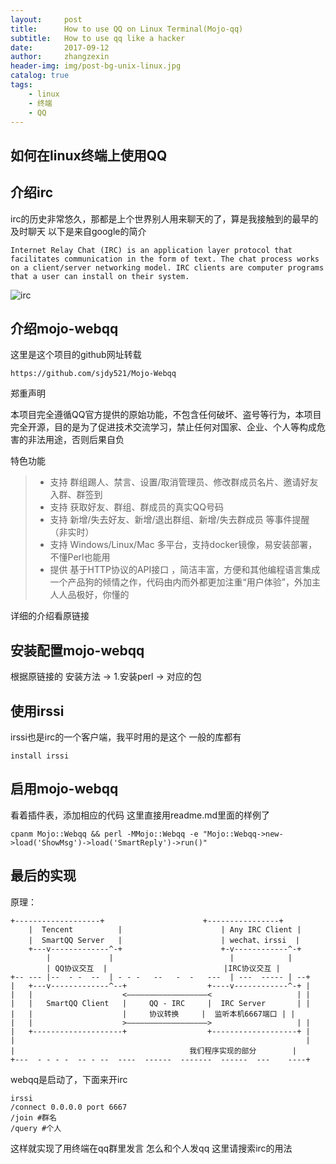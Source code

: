 ```yaml
---
layout:     post
title:      How to use QQ on Linux Terminal(Mojo-qq)
subtitle:   How to use qq like a hacker
date:       2017-09-12
author:     zhangzexin
header-img: img/post-bg-unix-linux.jpg
catalog: true
tags:
	- linux
	- 终端
	- QQ
---
```

## 如何在linux终端上使用QQ
## 介绍irc
irc的历史非常悠久，那都是上个世界别人用来聊天的了，算是我接触到的最早的及时聊天
以下是来自google的简介
```
Internet Relay Chat (IRC) is an application layer protocol that facilitates communication in the form of text. The chat process works on a client/server networking model. IRC clients are computer programs that a user can install on their system.
```
![irc](http://img.blog.csdn.net/20170911234500188?watermark/2/text/aHR0cDovL2Jsb2cuY3Nkbi5uZXQvVm9pZEsy/font/5a6L5L2T/fontsize/400/fill/I0JBQkFCMA==/dissolve/70/gravity/SouthEast)

## 介绍mojo-webqq
这里是这个项目的github网址转载
```
https://github.com/sjdy521/Mojo-Webqq
```
郑重声明

本项目完全遵循QQ官方提供的原始功能，不包含任何破坏、盗号等行为，本项目完全开源，目的是为了促进技术交流学习，禁止任何对国家、企业、个人等构成危害的非法用途，否则后果自负

特色功能
> * 支持 群组踢人、禁言、设置/取消管理员、修改群成员名片、邀请好友入群、群签到
> * 支持 获取好友、群组、群成员的真实QQ号码
> * 支持 新增/失去好友、新增/退出群组、新增/失去群成员 等事件提醒（非实时）
> * 支持 Windows/Linux/Mac 多平台，支持docker镜像，易安装部署，不懂Perl也能用
> * 提供 基于HTTP协议的API接口 ，简洁丰富，方便和其他编程语言集成一个产品狗的倾情之作，代码由内而外都更加注重“用户体验”，外加主人人品极好，你懂的

详细的介绍看原链接

## 安装配置mojo-webqq

根据原链接的 安装方法 -> 1.安装perl -> 对应的包

## 使用irssi
irssi也是irc的一个客户端，我平时用的是这个 
一般的库都有
```
install irssi
```

## 启用mojo-webqq
看着插件表，添加相应的代码 
这里直接用readme.md里面的样例了
```
cpanm Mojo::Webqq && perl -MMojo::Webqq -e "Mojo::Webqq->new->load('ShowMsg')->load('SmartReply')->run()"
```

## 最后的实现
原理：
```
+-------------------+                      +----------------+  
	|  Tencent          |                      | Any IRC Client |
	|  SmartQQ Server   |                      | wechat、irssi  |
	+---v-------------^-+                      +-v------------^-+     
		|             |                          |            |
		| QQ协议交互  |                          |IRC协议交互 |
+-- --- |--  - -  --  | - - -   --   -  -   ---  | ---  ----- | --+
|   +---v-------------^--+                  +----v------------^-+ |   
|   |                    <——————————————————<                   | |
|   |   SmartQQ Client   |     QQ - IRC     |  IRC Server       | |
|   |                    |     协议转换     |  监听本机6667端口 | |
|   |                    >——————————————————>                   | | 
|   +--------------------+                  +-------------------+ |
|                                                                 |
|                                       我们程序实现的部分        | 
+---  - - - -  -- - --  ----  ------  -------  ------  ---    ----+
```
webqq是启动了，下面来开irc
```
irssi
/connect 0.0.0.0 port 6667
/join #群名
/query #个人
```
这样就实现了用终端在qq群里发言 
怎么和个人发qq 
这里请搜索irc的用法


